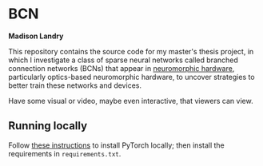 # BCN

**Madison Landry**

This repository contains the source code for my master's thesis project, in which I investigate a class of sparse neural networks called branched connection networks (BCNs) that appear in [neuromorphic hardware](https://en.wikipedia.org/wiki/Neuromorphic_engineering), particularly optics-based neuromorphic hardware, to uncover strategies to better train these networks and devices.

Have some visual or video, maybe even interactive, that viewers can view.

## Running locally

Follow [these instructions](https://pytorch.org/get-started/locally/) to install PyTorch locally; then install the requirements in `requirements.txt`.